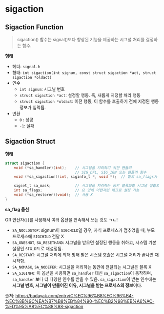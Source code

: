 # sigaction

## Sigaction Function

> sigaction() 함수는 signal()보다 향상된 기능을 제공하는 시그널 처리를 결정하는 함수.

__형태__

- 헤더: `signal.h`
- 형태: `int sigaction(int signum, const struct sigaction *act, struct sigaction *oldact)`
- 인수
  - `int signum`: 시그널 번호
  - `struct sigaction *act`: 설정할 행동. 즉, 새롭게 지정할 처리 행동
  - `struct sigaction *oldact`: 이전 행동, 이 함수를 호출하기 전에 지정된 행동 정보가 입력됨.
- 반환
  -  `0` : 성공
  -  `-1`: 실패

## Sigaction Struct

__형태__

```C
struct sigaction {
    void (*sa_handler)(int);    // 시그널을 처리하기 위한 핸들러
                                // SIG_DFL, SIG_IGN 또는 핸들러 함수
    void (*sa_sigaction)(int, siginfo_t *, void *);  // 밑의 sa_flags가 SA_SIGNINGO일 때, sa_handler 대신에 동작하는 핸들러

    sigset_t sa_mask;           // 시그널을 처리하는 동안 블록화할 시그널 집합의 마스크
    int sa_flags;               // 요 안에 이런저런 매크로 설정 가능
    void (*sa_restorer)(void);  // 사용 X
}
```

__sa_flag 옵션__   
   
OR 연산자(`|`)를 사용해서 여러 옵션을 연속해서 쓰는 것도 ㄱㄴ!

- `SA_NOCLDSTOP`: signum이 `SIGCHILD`일 경우, 자식 프로세스가 멈추었을 때, 부모 프로세스에 `SIGCHILD` 전달 X
- `SA_ONESHOT`, `SA_RESETHAND`: 시그널을 받으면 설정된 행동을 취하고, 시스템 기본 설정인 `SIG_DFL`로 재설정됨.
- `SA_RESTART`: 시그널 처리에 의해 방해 받은 시스템 호출은 시그널 처리가 끝나면 재시작함.
- `SA_NOMASK`, `SA_NODEFER`: 시그널을 처리하는 동안에 전달되는 시그널은 블록 X
- `SA_SIGINFO`: 이 옵션을 사용하면 `sa_handler` 대신 `sa_sigaction`이 동작하며, `sa_handler` 보다 더 다양한 인수를 받을 수 있음. `sa_sigaction`이 받는 인수에는 **시그널 번호, 시그널이 만들어진 이유, 시그널을 받는 프로세스의 정보**이다.

출처: https://badayak.com/entry/C%EC%96%B8%EC%96%B4-%EC%8B%9C%EA%B7%B8%EB%84%90-%EC%B2%98%EB%A6%AC-%ED%95%A8%EC%88%98-sigaction